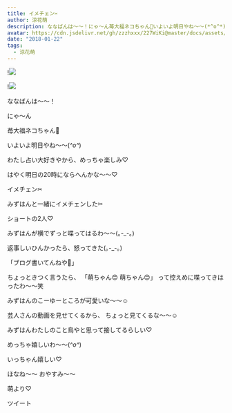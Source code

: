 ```yaml
---
title: イメチェン✂︎
author: 涼花萌
description: ななばんは〜〜！にゃ〜ん苺大福ネコちゃん🍓いよいよ明日やね〜〜(*^o^*)わたし占い大好きやから、めっちゃ楽しみ♡はやく明日の20時にならへんかな...
avatar: https://cdn.jsdelivr.net/gh/zzzhxxx/227WiKi@master/docs/assets/photo/avatar/moe.jpg
date: "2018-01-22"
tags:
  - 涼花萌
---
```


!![](https://cdn.jsdelivr.net/gh/zzzhxxx/227WiKi-image@master/blog-image/moe-2018-01-22_1.jpg)

!![](https://cdn.jsdelivr.net/gh/zzzhxxx/227WiKi-image@master/blog-image/moe-2018-01-22_2.jpg)






ななばんは〜〜！






にゃ〜ん






苺大福ネコちゃん🍓









いよいよ明日やね〜〜(*^o^*)





わたし占い大好きやから、めっちゃ楽しみ♡


はやく明日の20時にならへんかな〜〜♡










イメチェン✂︎






みずはんと一緒にイメチェンした✂︎




ショートの2人♡










みずはんが横でずっと喋ってはるわ〜〜(｡-_-｡)





返事しいひんかったら、怒ってきた(｡-_-｡)





「ブログ書いてんねや👿」





ちょっときつく言うたら、
「萌ちゃん😊 萌ちゃん😊」
って控えめに喋ってきはったわ〜〜笑




みずはんのこーゆーところが可愛いな〜〜☺️





芸人さんの動画を見せてくるから、
ちょっと見てくるな〜〜☺️





みずはんわたしのこと鳥やと思って接してるらしい♡

めっちゃ嬉しいわ〜〜(*^o^*)


いっちゃん嬉しい♡








ほなね〜〜
おやすみ〜〜



萌より♡


ツイート



